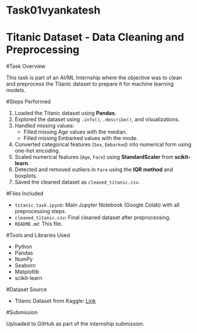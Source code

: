# Task01vyankatesh
# Titanic Dataset - Data Cleaning and Preprocessing

#Task Overview

This task is part of an AI/ML Internship where the objective was to clean and preprocess the Titanic dataset to prepare it for machine learning models.

#Steps Performed

1. Loaded the Titanic dataset using **Pandas**.
2. Explored the dataset using `.info()`, `.describe()`, and visualizations.
3. Handled missing values:
   - Filled missing Age values with the median.
   - Filled missing Embarked values with the mode.
4. Converted categorical features (`Sex`, `Embarked`) into numerical form using one-hot encoding.
5. Scaled numerical features (`Age`, `Fare`) using **StandardScaler** from **scikit-learn**.
6. Detected and removed outliers in `Fare` using the **IQR method** and boxplots.
7. Saved the cleaned dataset as `cleaned_titanic.csv`.

#Files Included

- `titanic_task.ipynb`: Main Jupyter Notebook (Google Colab) with all preprocessing steps.
- `cleaned_titanic.csv`: Final cleaned dataset after preprocessing.
- `README.md`: This file.

#Tools and Libraries Used

- Python
- Pandas
- NumPy
- Seaborn
- Matplotlib
- scikit-learn

#Dataset Source

- Titanic Dataset from Kaggle: [Link](https://www.kaggle.com/datasets/yasserh/titanic-dataset)

#Submission

Uploaded to GitHub as part of the internship submission.

